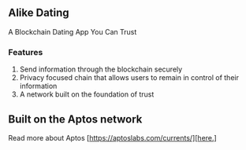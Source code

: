 ## Alike Dating 
A Blockchain Dating App You Can Trust

### Features
1. Send information through the blockchain securely 
2. Privacy focused chain that allows users to remain in control of their information
3. A network built on the foundation of trust

## Built on the Aptos network
Read more about Aptos [https://aptoslabs.com/currents/][here.]
